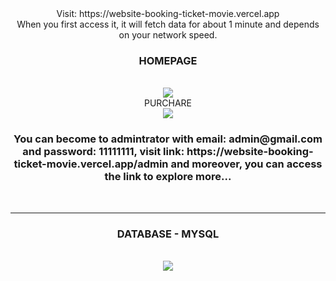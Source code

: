 <div align="center">
  Visit: https://website-booking-ticket-movie.vercel.app
  <br />
   When you first access it, it will fetch data for about 1 minute and depends on your network speed.
  <br />
  <h3 align="center">
    HOMEPAGE
  </h3>
  <br />
  <img src="https://github.com/toniiplaycode/Website-Booking-Ticket-Movie/assets/109264891/5786512e-0e23-4b57-8e5c-1f2a53a0410f" />
  <br /30
  <h3 align="center">
    PURCHARE
  </h3>
  <br />
  <img src="https://github.com/toniiplaycode/Website-Booking-Ticket-Movie/assets/109264891/3982639e-936a-41f6-8fb3-bec00e63d0f5" />
  <br />
  <h3 align="center">
    You can become to admintrator with email: admin@gmail.com and password: 11111111, visit link: https://website-booking-ticket-movie.vercel.app/admin
    and moreover, you can access the link to explore more...
  </h3>
  <br />
  <hr>
  <h3 align="center">
    DATABASE - MYSQL
  </h3>
  <br />
  <img src="https://github.com/toniiplaycode/Website-Booking-Ticket-Movie/assets/109264891/50dad5aa-141b-4baa-9a5f-09492b6d5a33" />
  <br />
</div>
